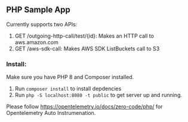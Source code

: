 ## PHP Sample App
Currently supports two APIs:

1. GET /outgoing-http-call/test/{id}: Makes an HTTP call to aws.amazon.com
2. GET /aws-sdk-call: Makes AWS SDK ListBuckets call to S3

### Install:

Make sure you have PHP 8 and Composer installed. 

1. Run `composer install` to install depdencies
2. Run `php -S localhost:8080 -t public` to get server up and running.

Please follow https://opentelemetry.io/docs/zero-code/php/ for Opentelemetry Auto Instrumenation.